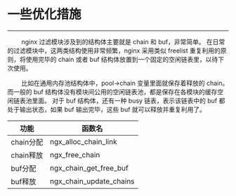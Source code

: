 # 一些优化措施
***

&emsp;&emsp;
nginx 过滤模块涉及到的结构体主要就是 chain 和 buf，非常简单。
在日常的过滤模块中，这两类结构使用非常频繁，nginx 采用类似 freelist 重复利用的原则，将使用完毕的 chain 或者 buf 结构体放置到一个固定的空闲链表里，以待下次使用。

&emsp;&emsp;
比如在通用内存池结构体中，pool->chain 变量里面就保存着释放的 chain。
而一般的 buf 结构体没有模块间公用的空闲链表池，都是保存在各模块的缓存空闲链表池里面。
对于 buf 结构体，还有一种 busy 链表，表示该链表中的 buf 都处于输出状态，如果 buf 输出完毕，这些 buf 就可以释放并重复利用了。

|功能|函数名|
| ------------- | ------------- |
|chain分配|ngx_alloc_chain_link|
|chain释放|ngx_free_chain|
|buf分配|ngx_chain_get_free_buf|
|buf释放|ngx_chain_update_chains|